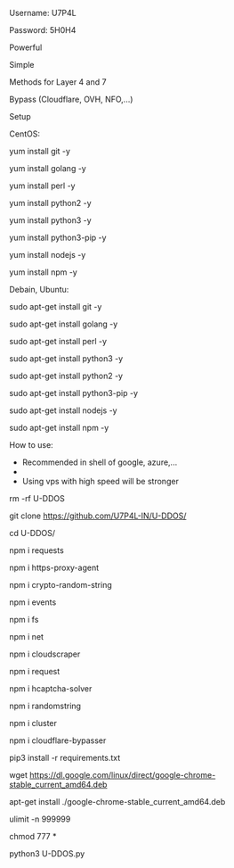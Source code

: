 
Username: U7P4L

Password: 5H0H4



 Powerful
 
 Simple
 
 Methods for Layer 4 and 7
 
 Bypass (Cloudflare, OVH, NFO,...)





 Setup
 
CentOS:


yum install git -y

yum install golang -y

yum install perl -y

yum install python2 -y

yum install python3 -y

yum install python3-pip -y

yum install nodejs -y

yum install npm -y


Debain, Ubuntu:


sudo apt-get install git -y

sudo apt-get install golang -y

sudo apt-get install perl -y

sudo apt-get install python3 -y

sudo apt-get install python2 -y

sudo apt-get install python3-pip -y

sudo apt-get install nodejs -y

sudo apt-get install npm -y


How to use: 

- Recommended in shell of google, azure,...
- 
- Using vps with high speed will be stronger


rm -rf U-DDOS

git clone https://github.com/U7P4L-IN/U-DDOS/

cd U-DDOS/

npm i requests

npm i https-proxy-agent

npm i crypto-random-string

npm i events

npm i fs

npm i net

npm i cloudscraper

npm i request

npm i hcaptcha-solver

npm i randomstring

npm i cluster

npm i cloudflare-bypasser

pip3 install -r requirements.txt

wget https://dl.google.com/linux/direct/google-chrome-stable_current_amd64.deb

apt-get install ./google-chrome-stable_current_amd64.deb

ulimit -n 999999

chmod 777 *

python3 U-DDOS.py


